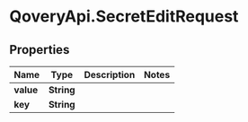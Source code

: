 # QoveryApi.SecretEditRequest

## Properties

Name | Type | Description | Notes
------------ | ------------- | ------------- | -------------
**value** | **String** |  | 
**key** | **String** |  | 


